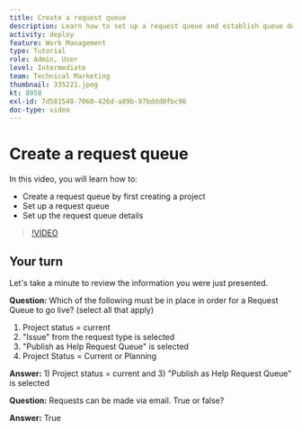 ```yaml
---
title: Create a request queue
description: Learn how to set up a request queue and establish queue details in [!DNL  Workfront]. Follow these steps to help help your organization manage work intake.
activity: deploy
feature: Work Management
type: Tutorial
role: Admin, User
level: Intermediate
team: Technical Marketing
thumbnail: 335221.jpeg
kt: 8958
exl-id: 7d581548-7060-426d-a89b-97bddd0fbc96
doc-type: video
---
```

# Create a request queue

In this video, you will learn how to:

* Create a request queue by first creating a project
* Set up a request queue
* Set up the request queue details

>[!VIDEO](https://video.tv.adobe.com/v/335221/?quality=12&learn=on)

## Your turn

Let's take a minute to review the information you were just presented.

**Question:** Which of the following must be in place in order for a Request Queue to go live? (select all that apply)

1. Project status = current
1. "Issue" from the request type is selected
1. "Publish as Help Request Queue" is selected
1. Project Status = Current or Planning

**Answer:** 1) Project status = current and 3) "Publish as Help Request Queue" is selected

**Question:** Requests can be made via email. True or false?

**Answer:** True

